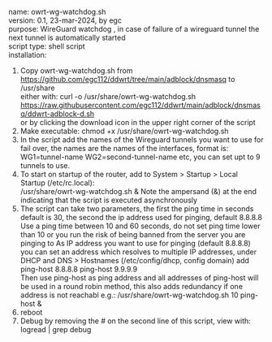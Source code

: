 name: owrt-wg-watchdog.sh  
version: 0.1, 23-mar-2024, by egc  
purpose: WireGuard watchdog , in case of failure of a wireguard tunnel the next tunnel is automatically started  
script type: shell script  
installation:  
1. Copy owrt-wg-watchdog.sh from https://github.com/egc112/ddwrt/tree/main/adblock/dnsmasq to /usr/share  
   either with: curl -o /usr/share/owrt-wg-watchdog.sh https://raw.githubusercontent.com/egc112/ddwrt/main/adblock/dnsmasq/ddwrt-adblock-d.sh  
   or by clicking the download icon in the upper right corner of the script  
2. Make executable: chmod +x /usr/share/owrt-wg-watchdog.sh
3. In the script add the names of the Wireguard tunnels you want to use for fail over, the names are the names of the interfaces, format is:   
   WG1=tunnel-name
   WG2=second-tunnel-name
   etc, you can set upt to 9 tunnels to use.
4. To start on startup of the router, add to System > Startup > Local Startup (/etc/rc.local):  
   /usr/share/owrt-wg-watchdog.sh &
   Note the ampersand (&) at the end indicating that the script is executed asynchronously
5. The script can take two parameters, the first the ping time in seconds default is 30, the second the ip address used for pinging, default 8.8.8.8  
   Use a ping time between 10 and 60 seconds, do not set ping time lower than 10 or you run the risk of being banned from the server you are pinging to
   As IP address you want to use for pinging (default 8.8.8.8) you can set an address which resolves to multiple IP addresses, under DHCP and DNS > Hostnames (/etc/config/dhcp, config domain) add  
   ping-host 8.8.8.8
   ping-host 9.9.9.9   
   Then use ping-host as ping address and all addresses of ping-host will be used in a round robin method, this also adds redundancy if one address is not reachabl e.g.:
   /usr/share/owrt-wg-watchdog.sh 10 ping-host &
6. reboot  
7. Debug by removing the # on the second line of this script, view with: logread | grep debug  
